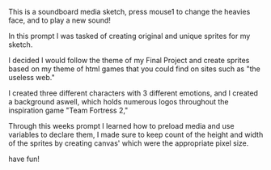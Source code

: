 This is a soundboard media sketch, press mouse1 to change the heavies face, and to play a new sound!

In this prompt I was tasked of creating original and unique sprites for my sketch. 

I decided I would follow the theme of my Final Project and create sprites based on my theme of html games that you could find on sites such as "the useless web." 

I created three different characters with 3 different emotions, and I created a background aswell, which holds numerous logos throughout the inspiration game "Team Fortress 2,"

Through this weeks prompt I learned how to preload media and use variables to declare them, I made sure to keep count of the height and width of the sprites by creating canvas' which were the appropriate pixel size.

have fun!